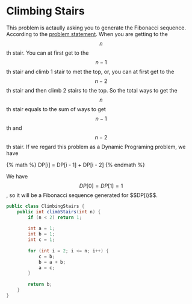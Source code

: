 # Climbing Stairs

This problem is actaully asking you to generate the Fibonacci sequence.
According to the [problem statement](https://leetcode.com/problems/climbing-stairs/).
When you are getting to the $$n$$th stair. You can at first get to the $$n - 1$$th stair
and climb 1 stair to met the top, or, you can at first get to the $$n - 2$$th stair
and then climb 2 stairs to the top. So the total ways to get the $$n$$th stair
equals to the sum of ways to get $$n - 1$$th and $$n - 2$$th stair. If we regard
this problem as a Dynamic Programing problem, we have

{% math %}
DP[i] = DP[i - 1] + DP[i - 2]
{% endmath %}

We have $$DP[0] = DP[1] = 1$$, so it will be a Fibonacci sequence generated for $$DP[i}$$.

```java
public class ClimbingStairs {
    public int climbStairs(int n) {
        if (n < 2) return 1;
        
        int a = 1;
        int b = 1;
        int c = 1;
        
        for (int i = 2; i <= n; i++) {
            c = b;
            b = a + b;
            a = c;
        }
        
        return b;
    }
}
```
